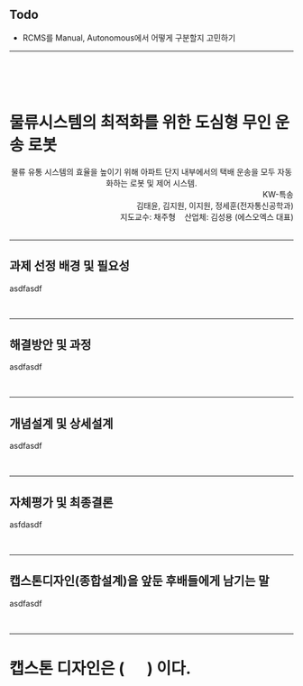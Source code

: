 ## Todo

- RCMS를 Manual, Autonomous에서 어떻게 구분할지 고민하기


- - -
<br>
<br>
<br>



# 물류시스템의 최적화를 위한 도심형 무인 운송 로봇

<div align="center">
물류 유통 시스템의 효율을 높이기 위해 아파트 단지 내부에서의 택배 운송을 모두 자동화하는 로봇 및 제어 시스템.
</div>

<div align="right">
KW-특송
</div>
<div align="right">
김태윤, 김지원, 이지원, 정세훈(전자통신공학과)
</div>
<div align="right">
지도교수: 채주형&nbsp;&nbsp;&nbsp;&nbsp;산업체: 김성용 (에스오엑스 대표)
</div>
<br>

- - -
## 과제 선정 배경 및 필요성
asdfasdf




<br>

- - - 
## 해결방안 및 과정
asdfasdf




<br>

- - -
## 개념설계 및 상세설계
asdfasdf




<br>

- - -
## 자체평가 및 최종결론
asfdasdf




<br>

- - -
## 캡스톤디자인(종합설계)을 앞둔 후배들에게 남기는 말
asdfasdf




<br>

- - -
# 캡스톤 디자인은 ( &nbsp;&nbsp;&nbsp;&nbsp; ) 이다.

